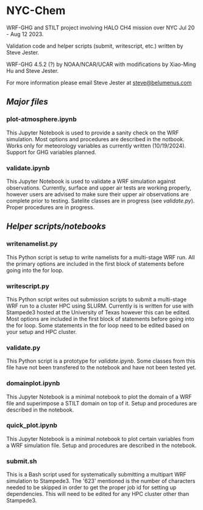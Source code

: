 # **NYC-Chem**

WRF-GHG and STILT project involving HALO CH4 mission over NYC Jul 20 - Aug 12 2023.

Validation code and helper scripts (submit, writescript, etc.) written by Steve Jester.

WRF-GHG 4.5.2 (?) by NOAA/NCAR/UCAR with modifications by Xiao-Ming Hu and Steve Jester.

For more information please email Steve Jester at steve@belumenus.com

## *Major files*

### plot-atmosphere.ipynb

This Jupyter Notebook is used to provide a sanity check on the WRF simulation. Most options and procedures are described in the notbook. Works only for meteorology variables as currently written (10/19/2024). Support for GHG variables planned.

### validate.ipynb

This Jupyter Notebook is used to validate a WRF simulation against observations. Currently, surface and upper air tests are working properly, however users are advised to make sure their upper air observations are complete prior to testing. Satelite classes are in progress (see *validate.py*). Proper procedures are in progress.

## *Helper scripts/notebooks*

### writenamelist.py

This Python script is setup to write namelists for a multi-stage WRF run. All the primary options are included in the first block of statements before going into the for loop.

### writescript.py

This Python script writes out submission scripts to submit a multi-stage WRF run to a cluster HPC using SLURM. Currently is is written for use with Stampede3 hosted at the University of Texas however this can be edited. Most options are included in the first block of statements before going into the for loop. Some statements in the for loop need to be edited based on your setup and HPC cluster.

### validate.py

This Python script is a prototype for *validate.ipynb*. Some classes from this file have not been transfered to the notebook and have not been tested yet.

### domainplot.ipynb

This Jupyter Notebook is a minimal notebook to plot the domain of a WRF file and superimpose a STILT domain on top of it. Setup and procedures are described in the notebook.

### quick_plot.ipynb

This Jupyter Notebook is a minimal notebook to plot certain variables from a WRF simulation file. Setup and procedures are described in the notebook.

### submit.sh

This is a Bash script used for systematically submitting a multipart WRF simulation to Stampede3. The '623' mentioned is the number of characters needed to be skipped in order to get the proper job id for setting up dependencies. This will need to be edited for any HPC cluster other than Stampede3.